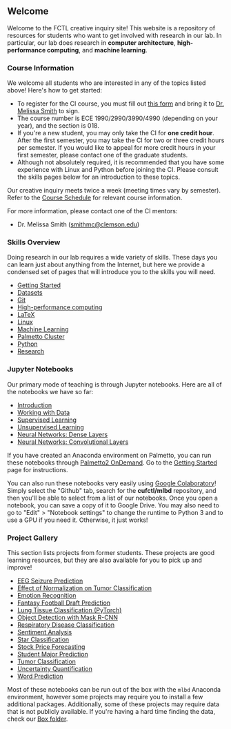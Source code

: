 ## Welcome

Welcome to the FCTL creative inquiry site! This website is a repository of resources for students who want to get involved with research in our lab. In particular, our lab does research in __computer architecture__, __high-performance computing__, and __machine learning__.

### Course Information

We welcome all students who are interested in any of the topics listed above! Here's how to get started:

- To register for the CI course, you must fill out [this form](https://www.clemson.edu/cecas/departments/ece/document_resource/undergrad/CI_Approval_Form.pdf) and bring it to [Dr. Melissa Smith](https://www.clemson.edu/cecas/departments/ece/faculty_staff/faculty/msmith.html) to sign.
- The course number is ECE 1990/2990/3990/4990 (depending on your year), and the section is 018.
- If you're a new student, you may only take the CI for __one credit hour__. After the first semester, you may take the CI for two or three credit hours per semester. If you would like to appeal for more credit hours in your first semester, please contact one of the graduate students.
- Although not absolutely required, it is recommended that you have some experience with Linux and Python before joining the CI. Please consult the skills pages below for an introduction to these topics.

Our creative inquiry meets twice a week (meeting times vary by semester). Refer to the [Course Schedule](course-info/) for relevant course information.

<!--
- [2018 Spring](course-info/2018-spring.md)
- [2017 Fall](course-info/2017-fall.md)
-->

For more information, please contact one of the CI mentors:

- Dr. Melissa Smith (smithmc@clemson.edu)

### Skills Overview

Doing research in our lab requires a wide variety of skills. These days you can learn just about anything from the Internet, but here we provide a condensed set of pages that will introduce you to the skills you will need.

- [Getting Started](skills/getting-started.md)
- [Datasets](skills/datasets.md)
- [Git](skills/git.md)
- [High-performance computing](skills/hpc.md)
- [LaTeX](skills/latex.md)
- [Linux](skills/linux.md)
- [Machine Learning](skills/machine-learning.md)
- [Palmetto Cluster](skills/palmetto-cluster.md)
- [Python](skills/python.md)
- [Research](skills/research.md)

### Jupyter Notebooks

Our primary mode of teaching is through Jupyter notebooks. Here are all of the notebooks we have so far:

- [Introduction](notebooks/introduction.ipynb)
- [Working with Data](notebooks/data-science.ipynb)
- [Supervised Learning](notebooks/supervised-learning.ipynb)
- [Unsupervised Learning](notebooks/unsupervised-learning.ipynb)
- [Neural Networks: Dense Layers](notebooks/neural-networks-dense.ipynb)
- [Neural Networks: Convolutional Layers](notebooks/neural-networks-conv.ipynb)

If you have created an Anaconda environment on Palmetto, you can run these notebooks through [Palmetto2 OnDemand]([https://openod.palmetto.clemson.edu/](https://ondemand.rcd.clemson.edu/pun/sys/dashboard/)). Go to the [Getting Started](skills/getting-started.md) page for instructions.

You can also run these notebooks very easily using [Google Colaboratory](https://colab.research.google.com/)! Simply select the "Github" tab, search for the __cufctl/mlbd__ repository, and then you'll be able to select from a list of our notebooks. Once you open a notebook, you can save a copy of it to Google Drive. You may also need to go to "Edit" > "Notebook settings" to change the runtime to Python 3 and to use a GPU if you need it. Otherwise, it just works!

### Project Gallery

This section lists projects from former students. These projects are good learning resources, but they are also available for you to pick up and improve!

- [EEG Seizure Prediction](projects/eeg-seizure-prediction.ipynb)
- [Effect of Normalization on Tumor Classification](projects/normalization-omic-data.ipynb)
- [Emotion Recognition](projects/emotion-recognition.ipynb)
- [Fantasy Football Draft Prediction](https://github.com/bensouth1200/draft-app)
- [Lung Tissue Classification (PyTorch)](projects/tissue-classification-pytorch.ipynb)
- [Object Detection with Mask R-CNN](projects/object-detection-mask-rcnn.ipynb)
- [Respiratory Disease Classification](projects/respiratory-disease-classification.ipynb)
- [Sentiment Analysis](projects/sentiment-analysis.ipynb)
- [Star Classification](projects/star-classification.ipynb)
- [Stock Price Forecasting](projects/stock-price-forecasting.ipynb)
- [Student Major Prediction](https://www.kaggle.com/arubhoop/clemson-university-venmo-friends-and-transactions)
- [Tumor Classification](projects/tumor-classification.ipynb)
- [Uncertainty Quantification](projects/uncertainty-quantification.ipynb)
- [Word Prediction](projects/word-prediction.ipynb)

Most of these notebooks can be run out of the box with the `mlbd` Anaconda environment, however some projects may require you to install a few additional packages. Additionally, some of these projects may require data that is not publicly available. If you're having a hard time finding the data, check our [Box folder](https://clemson.app.box.com/folder/11145145746).

<!--
- [Face recognition](projects/object-recognition/)
- [Object detection](projects/object-detection/)
- Genomic data
-->
